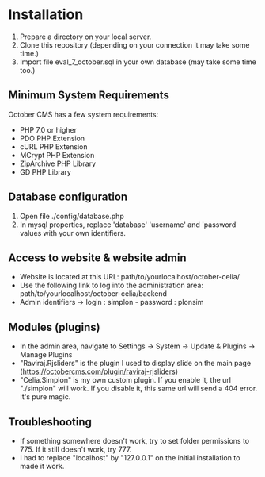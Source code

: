 # Installation

1. Prepare a directory on your local server. 
1. Clone this repository (depending on your connection it may take some time.)
1. Import file eval_7_october.sql in your own database (may take some time too.)

## Minimum System Requirements

October CMS has a few system requirements:

* PHP 7.0 or higher
* PDO PHP Extension
* cURL PHP Extension
* MCrypt PHP Extension
* ZipArchive PHP Library
* GD PHP Library


## Database configuration

1. Open file ./config/database.php
1. In mysql properties, replace 'database' 'username' and 'password' values with your own identifiers.


## Access to website & website admin

* Website is located at this URL: path/to/yourlocalhost/october-celia/
* Use the following link to log into the administration area: path/to/yourlocalhost/october-celia/backend
* Admin identifiers -> login : simplon - password : plonsim


## Modules (plugins)

* In the admin area, navigate to Settings -> System -> Update & Plugins -> Manage Plugins
* "Raviraj.Rjsliders" is the plugin I used to display slide on the main page (https://octobercms.com/plugin/raviraj-rjsliders)
* "Celia.Simplon" is my own custom plugin. If you enable it, the url "./simplon" will work. If you disable it, this same url will send a 404 error. It's pure magic.


## Troubleshooting

* If something somewhere doesn't work, try to set folder permissions to 775. If it still doesn't work, try 777.
* I had to replace "localhost" by "127.0.0.1" on the initial installation to made it work.




